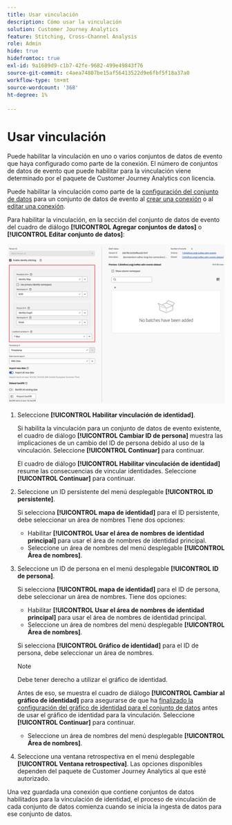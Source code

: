 ```yaml
---
title: Usar vinculación
description: Cómo usar la vinculación
solution: Customer Journey Analytics
feature: Stitching, Cross-Channel Analysis
role: Admin
hide: true
hidefromtoc: true
exl-id: 9a1689d9-c1b7-42fe-9682-499e49843f76
source-git-commit: c4aea74807be15af56413522d9e6fbf5f18a37a0
workflow-type: tm+mt
source-wordcount: '368'
ht-degree: 1%

---
```


# Usar vinculación

Puede habilitar la vinculación en uno o varios conjuntos de datos de evento que haya configurado como parte de la conexión. El número de conjuntos de datos de evento que puede habilitar para la vinculación viene determinado por el paquete de Customer Journey Analytics con licencia.

Puede habilitar la vinculación como parte de la [configuración del conjunto de datos](/help/connections/create-connection.md#dataset-settings) para un conjunto de datos de evento al [crear una conexión](/help/connections/create-connection.md) o al [editar una conexión](/help/connections/manage-connections.md#edit-a-connection).

Para habilitar la vinculación, en la sección del conjunto de datos de evento del cuadro de diálogo **[!UICONTROL Agregar conjuntos de datos]** o **[!UICONTROL Editar conjunto de datos]**:

![Opciones de vinculación de identidad al habilitar la vinculación de identidad](assets/identity-stitching-ui.png)

1. Seleccione **[!UICONTROL Habilitar vinculación de identidad]**.

   Si habilita la vinculación para un conjunto de datos de evento existente, el cuadro de diálogo **[!UICONTROL Cambiar ID de persona]** muestra las implicaciones de un cambio del ID de persona debido al uso de la vinculación. Seleccione **[!UICONTROL Continuar]** para continuar.

   El cuadro de diálogo **[!UICONTROL Habilitar vinculación de identidad]** resume las consecuencias de vincular identidades. Seleccione **[!UICONTROL Continuar]** para continuar.

1. Seleccione un ID persistente del menú desplegable **[!UICONTROL ID persistente]**.

   Si selecciona **[!UICONTROL mapa de identidad]** para el ID persistente, debe seleccionar un área de nombres Tiene dos opciones:

   * Habilitar **[!UICONTROL Usar el área de nombres de identidad principal]** para usar el área de nombres de identidad principal.
   * Seleccione un área de nombres del menú desplegable **[!UICONTROL Área de nombres]**.

1. Seleccione un ID de persona en el menú desplegable **[!UICONTROL ID de persona]**.

   Si selecciona **[!UICONTROL mapa de identidad]** para el ID de persona, debe seleccionar un área de nombres. Tiene dos opciones:

   * Habilitar **[!UICONTROL Usar el área de nombres de identidad principal]** para usar el área de nombres de identidad principal.
   * Seleccione un área de nombres del menú desplegable **[!UICONTROL Área de nombres]**.


   Si selecciona **[!UICONTROL Gráfico de identidad]** para el ID de persona, debe seleccionar un área de nombres.

   >[!NOTE]
   >
   >Debe tener derecho a utilizar el gráfico de identidad.
   >

   Antes de eso, se muestra el cuadro de diálogo **[!UICONTROL Cambiar al gráfico de identidad]** para asegurarse de que ha [finalizado la configuración del gráfico de identidad para el conjunto de datos](/help/stitching/faq.md#enable-a-dataset-for-the-identity-service) antes de usar el gráfico de identidad para la vinculación. Seleccione **[!UICONTROL Continuar]** para continuar.

   * Seleccione un área de nombres del menú desplegable **[!UICONTROL Área de nombres]**.


1. Seleccione una ventana retrospectiva en el menú desplegable **[!UICONTROL Ventana retrospectiva]**. Las opciones disponibles dependen del paquete de Customer Journey Analytics al que esté autorizado.

Una vez guardada una conexión que contiene conjuntos de datos habilitados para la vinculación de identidad, el proceso de vinculación de cada conjunto de datos comienza cuando se inicia la ingesta de datos para ese conjunto de datos.